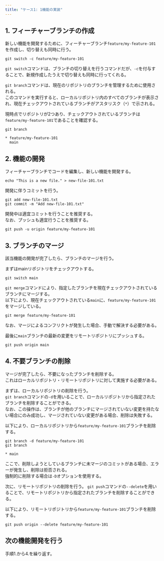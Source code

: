 ```yaml
---
title: "ケース1: 1機能の実装"
---
```


## 1. フィーチャーブランチの作成

新しい機能を開発するために、フィーチャーブランチ`feature/my-feature-101`を作成し、切り替えも同時に行う。

```bash:terminal
git switch -c feature/my-feature-101
```

`git switch`コマンドは、ブランチの切り替えを行うコマンドだが、`-c`を付与することで、新規作成したうえで切り替えも同時に行ってくれる。


`git branch`コマンドは、現在のリポジトリのブランチを管理するために使用される。  
このコマンドを実行すると、ローカルリポジトリ内のすべてのブランチが表示され、現在チェックアウトされているブランチがアスタリスク（`*`）で示される。

現時点でリポジトリが2つあり、チェックアウトされているブランチは`feature/my-feature-101`であることを確認する。

```bash:terminal
git branch
```

```
* feature/my-feature-101
  main
```


## 2. 機能の開発

フィーチャーブランチでコードを編集し、新しい機能を開発する。

```bash:terminal
echo "This is a new file." > new-file-101.txt
```

開発に伴うコミットを行う。

```bash:terminal
git add new-file-101.txt
git commit -m "Add new-file-101.txt"
```

開発中は適宜コミットを行うことを推奨する。  
なお、プッシュも適宜行うことを推奨する。

```bash:terminal
git push -u origin feature/my-feature-101
```

## 3. ブランチのマージ

該当機能の開発が完了したら、ブランチのマージを行う。

まずはmainリポジトリをチェックアウトする。

```bash:terminal
git switch main
```

`git merge`コマンドにより、指定したブランチを現在チェックアウトされているブランチにマージする。  
以下により、現在チェックアウトされている`main`に、`feature/my-feature-101`をマージしている。

```bash:terminal
git merge feature/my-feature-101
```

なお、マージによるコンフリクトが発生した場合、手動で解決する必要がある。

最後に`main`ブランチの最新の変更をリモートリポジトリにプッシュする。

```bash:terminal
git push origin main
```

## 4. 不要ブランチの削除

マージが完了したら、不要になったブランチを削除する。  
これはローカルリポジトリ・リモートリポジトリに対して実施する必要がある。

まずは、ローカルリポジトリの削除を行う。  
`git branch`コマンドの`-d`を用いることで、ローカルリポジトリから指定されたブランチを削除することができる。  
なお、この操作は、ブランチが他のブランチにマージされていない変更を持たない場合にのみ成功し、マージされていない変更がある場合、削除は失敗する。

以下により、ローカルリポジトリから`feature/my-feature-101`ブランチを削除する。

```bash:terminal
git branch -d feature/my-feature-101
git branch
```

```
* main
```

ここで、削除しようとしているブランチに未マージのコミットがある場合、エラーが発生し、削除は拒否される。  
強制的に削除する場合は`-D`オプションを使用する。


次に、リモートリポジトリの削除を行う。
`git push`コマンドの`--delete`を用いることで、リモートリポジトリから指定されたブランチを削除することができる。  

以下により、リモートリポジトリから`feature/my-feature-101`ブランチを削除する。

```bash:terminal
git push origin --delete feature/my-feature-101
```

## 次の機能開発を行う

手順1.から4.を繰り返す。


